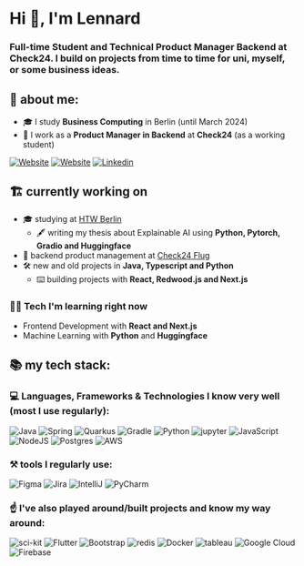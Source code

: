 # Hi 👋, I'm Lennard
### Full-time Student and Technical Product Manager Backend at Check24. I build on projects from time to time for uni, myself, or some business ideas.

## 💫 about me:

- 🎓 I study **Business Computing** in Berlin (until March 2024)
- 🏦 I work as a **Product Manager in Backend** at **Check24** (as a working student)

[![Website](https://custom-icon-badges.demolab.com/badge/-zuendorf.me-white?style=for-the-badge&logo=web&logoColor=white)](https://www.zuendorf.me)
[![Website](https://custom-icon-badges.demolab.com/badge/-ignitr.tech-black?style=for-the-badge&logo=web&logoColor=white)](https://ignitr.zuendorf.me/)
[![Linkedin](https://img.shields.io/badge/LinkedIn-0077B5?style=for-the-badge&logo=linkedin&logoColor=white)](https://www.zuendorf.me/linkd)

## 🏗️ currently working on

- 🎓 studying at [HTW Berlin](https://www.htw-berlin.de/en/)
  - 🖋️ writing my thesis about Explainable AI using **Python, Pytorch, Gradio and Huggingface** 
- 🏢 backend product management at [Check24 Flug](https://flug.check24.de/)
- 🛠️ new and old projects in **Java, Typescript and Python**
  - ⌨️ building projects with **React, Redwood.js and Next.js**

### 👨‍💻 Tech I'm learning right now

- Frontend Development with **React and Next.js**
- Machine Learning with **Python** and **Huggingface**

## 📚 my tech stack:
### 💻 Languages, Frameworks & Technologies I know very well (most I use regularly):

![Java](https://img.shields.io/badge/Java-ED8B00?style=for-the-badge&logo=openjdk&logoColor=white) ![Spring](https://img.shields.io/badge/Spring-6DB33F?style=for-the-badge&logo=spring&logoColor=white) ![Quarkus](https://img.shields.io/badge/Quarkus-000000?style=for-the-badge&logo=quarkus) ![Gradle](https://img.shields.io/badge/Gradle-02303A.svg?style=for-the-badge&logo=Gradle&logoColor=white) ![Python](https://img.shields.io/badge/Python-FFD43B?style=for-the-badge&logo=python&logoColor=blue) ![jupyter](https://img.shields.io/badge/Jupyter-F37626.svg?&style=for-the-badge&logo=Jupyter&logoColor=white) ![JavaScript](https://img.shields.io/badge/JavaScript-323330?style=for-the-badge&logo=javascript&logoColor=F7DF1E) ![NodeJS](https://img.shields.io/badge/node.js-6DA55F?style=for-the-badge&logo=node.js&logoColor=white) ![Postgres](https://img.shields.io/badge/postgres-%23316192.svg?style=for-the-badge&logo=postgresql&logoColor=white) ![AWS](https://img.shields.io/badge/Amazon_AWS-232F3E?style=for-the-badge&logo=amazon-aws&logoColor=white) 

### ⚒️ tools I regularly use:
![Figma](https://img.shields.io/badge/figma-%23F24E1E.svg?style=for-the-badge&logo=figma&logoColor=white)  ![Jira](https://img.shields.io/badge/jira-%230A0FFF.svg?style=for-the-badge&logo=jira&logoColor=white)  ![IntelliJ](https://img.shields.io/badge/IntelliJ_IDEA-000000.svg?style=for-the-badge&logo=intellij-idea&logoColor=white) ![PyCharm](https://img.shields.io/badge/PyCharm-000000.svg?style=for-the-badge&logo=pycharm&logoColor=white)



### ☝️ I've also played around/built projects and know my way around:
![sci-kit](https://img.shields.io/badge/scikit_learn-F7931E?style=flat-square&logo=scikit-learn&logoColor=white)  ![Flutter](https://img.shields.io/badge/Flutter-%2302569B.svg?style=flat-square&logo=Flutter&logoColor=white) ![Bootstrap](https://img.shields.io/badge/bootstrap-%23563D7C.svg?style=flat-square&logo=bootstrap&logoColor=white) ![redis](https://img.shields.io/badge/redis-%23DD0031.svg?&style=flat-square&logo=redis&logoColor=white) ![Docker](https://img.shields.io/badge/Docker-2CA5E0?style=flat-square&logo=docker&logoColor=white) ![tableau](https://img.shields.io/badge/Tableau-E97627?style=flat-square&logo=Tableau&logoColor=white) ![Google Cloud](https://img.shields.io/badge/Google%20Cloud-%234285F4.svg?style=flat-squaree&logo=google-cloud&logoColor=white)  ![Firebase](https://img.shields.io/badge/firebase-%23039BE5.svg?style=flat-square&logo=firebase)

